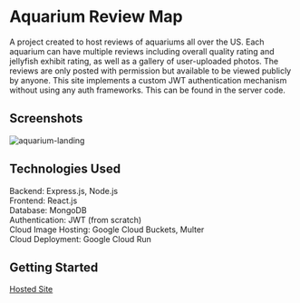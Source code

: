 # Aquarium Review Map
A project created to host reviews of aquariums all over the US. Each aquarium can have multiple reviews including overall quality rating and jellyfish exhibit rating, as well as a gallery of user-uploaded photos. The reviews are only posted with permission but available to be viewed publicly by anyone. This site implements a custom JWT authentication mechanism without using any auth frameworks. This can be found in the server code.

## Screenshots
![aquarium-landing](https://github.com/user-attachments/assets/bf82a256-46da-488a-aee7-d859178a8511)
## Technologies Used
Backend: Express.js, Node.js  
Frontend: React.js  
Database: MongoDB  
Authentication: JWT (from scratch)  
Cloud Image Hosting: Google Cloud Buckets, Multer  
Cloud Deployment: Google Cloud Run  

## Getting Started
[Hosted Site](https://thc-aquariumratings.com/)
